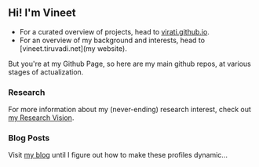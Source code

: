 ## Hi! I'm Vineet

* For a curated overview of projects, head to [virati.github.io](https://virati.github.io).
* For an overview of my background and interests, head to [vineet.tiruvadi.net](my website).

But you're at my Github Page, so here are my main github repos, at various stages of actualization.

### Research
For more information about my (never-ending) research interest, check out [my Research Vision](RESEARCH.md).

### Blog Posts
Visit [my blog](https://blog.tiruvadi.net) until I figure out how to make these profiles dynamic...
